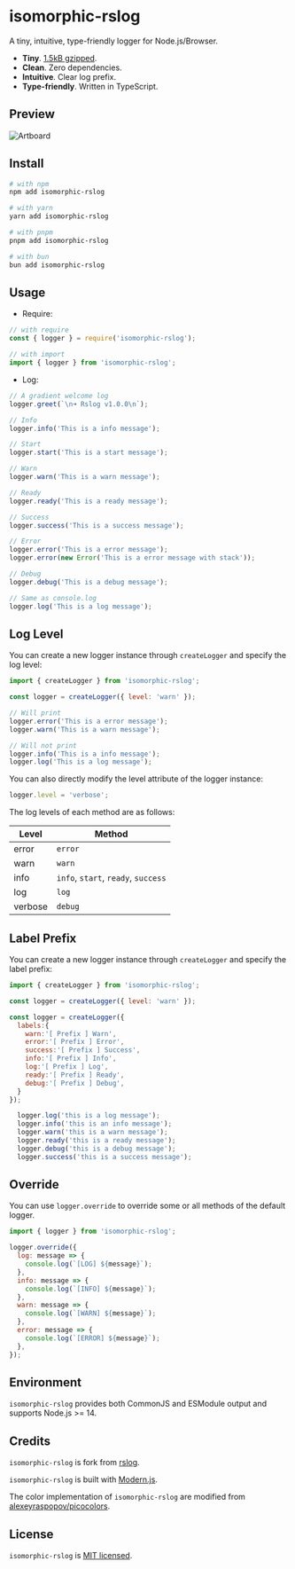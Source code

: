 # isomorphic-rslog

A tiny, intuitive, type-friendly logger for Node.js/Browser.

- **Tiny**. [1.5kB gzipped](https://bundlephobia.com/package/isomorphic-rslog@1).
- **Clean**. Zero dependencies.
- **Intuitive**. Clear log prefix.
- **Type-friendly**. Written in TypeScript.

## Preview

![Artboard](https://github.com/rspack-contrib/rslog/assets/7237365/9677ecb3-eff1-4c0e-9392-9b61b248fe5c)

## Install

```bash
# with npm
npm add isomorphic-rslog

# with yarn
yarn add isomorphic-rslog

# with pnpm
pnpm add isomorphic-rslog

# with bun
bun add isomorphic-rslog
```

## Usage

- Require:

```js
// with require
const { logger } = require('isomorphic-rslog');

// with import
import { logger } from 'isomorphic-rslog';
```

- Log:

```js
// A gradient welcome log
logger.greet(`\n➜ Rslog v1.0.0\n`);

// Info
logger.info('This is a info message');

// Start
logger.start('This is a start message');

// Warn
logger.warn('This is a warn message');

// Ready
logger.ready('This is a ready message');

// Success
logger.success('This is a success message');

// Error
logger.error('This is a error message');
logger.error(new Error('This is a error message with stack'));

// Debug
logger.debug('This is a debug message');

// Same as console.log
logger.log('This is a log message');
```

## Log Level

You can create a new logger instance through `createLogger` and specify the log level:

```js
import { createLogger } from 'isomorphic-rslog';

const logger = createLogger({ level: 'warn' });

// Will print
logger.error('This is a error message');
logger.warn('This is a warn message');

// Will not print
logger.info('This is a info message');
logger.log('This is a log message');
```

You can also directly modify the level attribute of the logger instance:

```js
logger.level = 'verbose';
```

The log levels of each method are as follows:

| Level   | Method                              |
| ------- | ----------------------------------- |
| error   | `error`                             |
| warn    | `warn`                              |
| info    | `info`, `start`, `ready`, `success` |
| log     | `log`                               |
| verbose | `debug`                             |

## Label Prefix

You can create a new logger instance through `createLogger` and specify the label prefix:

```js
import { createLogger } from 'isomorphic-rslog';

const logger = createLogger({ level: 'warn' });

const logger = createLogger({
  labels:{
    warn:'[ Prefix ] Warn',
    error:'[ Prefix ] Error',
    success:'[ Prefix ] Success',
    info:'[ Prefix ] Info',
    log:'[ Prefix ] Log',
    ready:'[ Prefix ] Ready',
    debug:'[ Prefix ] Debug',
  }
});

  logger.log('this is a log message');
  logger.info('this is an info message');
  logger.warn('this is a warn message');
  logger.ready('this is a ready message');
  logger.debug('this is a debug message');
  logger.success('this is a success message');
```

## Override

You can use `logger.override` to override some or all methods of the default logger.

```js
import { logger } from 'isomorphic-rslog';

logger.override({
  log: message => {
    console.log(`[LOG] ${message}`);
  },
  info: message => {
    console.log(`[INFO] ${message}`);
  },
  warn: message => {
    console.log(`[WARN] ${message}`);
  },
  error: message => {
    console.log(`[ERROR] ${message}`);
  },
});
```

## Environment

`isomorphic-rslog` provides both CommonJS and ESModule output and supports Node.js >= 14.

## Credits

`isomorphic-rslog` is fork from [rslog](https://github.com/rspack-contrib/rslog).

`isomorphic-rslog` is built with [Modern.js](https://github.com/web-infra-dev/modern.js).

The color implementation of `isomorphic-rslog` are modified from [alexeyraspopov/picocolors](https://github.com/alexeyraspopov/picocolors).

## License

`isomorphic-rslog` is [MIT licensed](https://github.com/rspack-contrib/rslog/blob/main/LICENSE).
